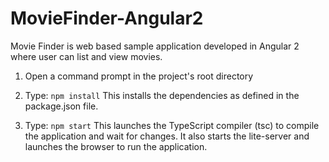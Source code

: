 # MovieFinder-Angular2

Movie Finder is web based sample application developed in Angular 2 where user can list and view movies.

1) Open a command prompt in the project's root directory

2) Type: `npm install`
    This installs the dependencies as defined in the package.json file.
    
3) Type: `npm start`
    This launches the TypeScript compiler (tsc) to compile the application and wait for changes. 
    It also starts the lite-server and launches the browser to run the application.

